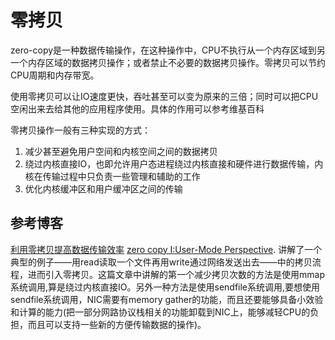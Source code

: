 # 零拷贝

zero-copy是一种数据传输操作，在这种操作中，CPU不执行从一个内存区域到另一个内存区域的数据拷贝操作；或者禁止不必要的数据拷贝操作。零拷贝可以节约CPU周期和内存带宽。

使用零拷贝可以让IO速度更快，吞吐甚至可以变为原来的三倍；同时可以把CPU空闲出来去给其他的应用程序使用。具体的作用可以参考维基百科

零拷贝操作一般有三种实现的方式：

1. 减少甚至避免用户空间和内核空间之间的数据拷贝
2. 绕过内核直接IO，也即允许用户态进程绕过内核直接和硬件进行数据传输，内核在传输过程中只负责一些管理和辅助的工作
3. 优化内核缓冲区和用户缓冲区之间的传输

## 参考博客

[利用零拷贝提高数据传输效率](http://bohr.me/zero-copy/)
[zero copy I:User-Mode Perspective](http://www.linuxjournal.com/article/6345?page=0,0). 讲解了一个典型的例子——用read读取一个文件再用write通过网络发送出去——中的拷贝流程，进而引入零拷贝。这篇文章中讲解的第一个减少拷贝次数的方法是使用mmap系统调用,算是绕过内核直接IO。另外一种方法是使用sendfile系统调用,要想使用sendfile系统调用，NIC需要有memory gather的功能，而且还要能够具备小效验和计算的能力(把一部分网路协议栈相关的功能卸载到NIC上，能够减轻CPU的负担，而且可以支持一些新的方便传输数据的操作)。
